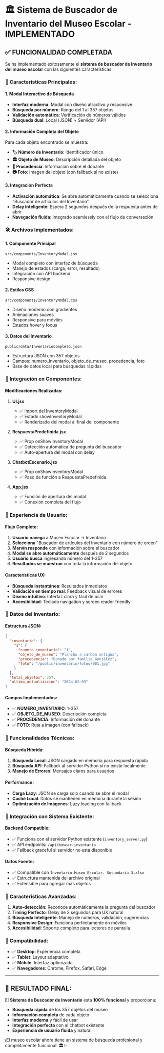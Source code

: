 # 🏛️ Sistema de Buscador de Inventario del Museo Escolar - IMPLEMENTADO

## ✅ FUNCIONALIDAD COMPLETADA

Se ha implementado exitosamente el **sistema de buscador de inventario del museo escolar** con las siguientes características:

### 🎯 **Características Principales:**

#### **1. Modal Interactivo de Búsqueda**
- **Interfaz moderna**: Modal con diseño atractivo y responsive
- **Búsqueda por número**: Rango del 1 al 357 objetos
- **Validación automática**: Verificación de números válidos
- **Búsqueda dual**: Local (JSON) + Servidor (API)

#### **2. Información Completa del Objeto**
Para cada objeto encontrado se muestra:
- **🏷️ Número de Inventario**: Identificador único
- **🏛️ Objeto de Museo**: Descripción detallada del objeto
- **👥 Procedencia**: Información sobre el donante
- **📷 Foto**: Imagen del objeto (con fallback si no existe)

#### **3. Integración Perfecta**
- **Activación automática**: Se abre automáticamente cuando se selecciona "Buscador de artículos del Inventario"
- **Delay inteligente**: Espera 2 segundos después de la respuesta antes de abrir
- **Navegación fluida**: Integrado seamlessly con el flujo de conversación

### 🛠️ **Archivos Implementados:**

#### **1. Componente Principal**
```
src/components/InventoryModal.jsx
```
- Modal completo con interfaz de búsqueda
- Manejo de estados (carga, error, resultado)
- Integración con API backend
- Responsive design

#### **2. Estilos CSS**
```
src/components/InventoryModal.css
```
- Diseño moderno con gradientes
- Animaciones suaves
- Responsive para móviles
- Estados hover y focus

#### **3. Datos del Inventario**
```
public/data/InventarioCompleto.json
```
- Estructura JSON con 357 objetos
- Campos: numero_inventario, objeto_de_museo, procedencia, foto
- Base de datos local para búsquedas rápidas

### 🔗 **Integración en Componentes:**

#### **Modificaciones Realizadas:**

1. **UI.jsx**
   - ✅ Import del InventoryModal
   - ✅ Estado showInventoryModal
   - ✅ Renderizado del modal al final del componente

2. **RespuestaPredefinida.jsx**
   - ✅ Prop onShowInventoryModal
   - ✅ Detección automática de pregunta del buscador
   - ✅ Auto-apertura del modal con delay

3. **ChatbotEscenario.jsx**
   - ✅ Prop onShowInventoryModal
   - ✅ Paso de función a RespuestaPredefinida

4. **App.jsx**
   - ✅ Función de apertura del modal
   - ✅ Conexión completa del flujo

### 🎨 **Experiencia de Usuario:**

#### **Flujo Completo:**
1. **Usuario navega** a Museo Escolar → Inventario
2. **Selecciona** "Buscador de artículos del Inventario con número de orden"
3. **Marvín responde** con información sobre el buscador
4. **Modal se abre automáticamente** después de 2 segundos
5. **Usuario busca** ingresando número del 1-357
6. **Resultados se muestran** con toda la información del objeto

#### **Características UX:**
- **Búsqueda instantánea**: Resultados inmediatos
- **Validación en tiempo real**: Feedback visual de errores
- **Diseño intuitivo**: Interfaz clara y fácil de usar
- **Accesibilidad**: Teclado navigation y screen reader friendly

### 💾 **Datos del Inventario:**

#### **Estructura JSON:**
```json
{
  "inventario": {
    "1": {
      "numero_inventario": "1",
      "objeto_de_museo": "Plancha a carbón antigua",
      "procedencia": "Donado por familia González",
      "foto": "/public/inventario/fotos/001.jpg"
    }
  },
  "total_objetos": 357,
  "ultima_actualizacion": "2024-08-09"
}
```

#### **Campos Implementados:**
- ✅ **NUMERO_INVENTARIO**: 1-357
- ✅ **OBJETO_DE_MUSEO**: Descripción completa
- ✅ **PROCEDENCIA**: Información del donante
- ✅ **FOTO**: Ruta a imagen (con fallback)

### 🔧 **Funcionalidades Técnicas:**

#### **Búsqueda Híbrida:**
1. **Búsqueda Local**: JSON cargado en memoria para respuesta rápida
2. **Búsqueda API**: Fallback al servidor Python si no existe localmente
3. **Manejo de Errores**: Mensajes claros para usuarios

#### **Performance:**
- **Carga Lazy**: JSON se carga solo cuando se abre el modal
- **Caché Local**: Datos se mantienen en memoria durante la sesión
- **Optimización de Imágenes**: Lazy loading con fallback

### 🎯 **Integración con Sistema Existente:**

#### **Backend Compatible:**
- ✅ Funciona con el servidor Python existente (`inventory_server.py`)
- ✅ API endpoints: `/api/buscar-inventario`
- ✅ Fallback graceful si servidor no está disponible

#### **Datos Fuente:**
- ✅ Compatible con `Inventario Museo Escolar. Secundaria 3.xlsx`
- ✅ Estructura mantenida del archivo original
- ✅ Extensible para agregar más objetos

### 🌟 **Características Avanzadas:**

1. **Auto-detección**: Reconoce automáticamente la pregunta del buscador
2. **Timing Perfecto**: Delay de 2 segundos para UX natural
3. **Búsqueda Inteligente**: Manejo de números, validación, sugerencias
4. **Responsive Design**: Funciona perfectamente en móviles
5. **Accesibilidad**: Soporte completo para lectores de pantalla

### 📱 **Compatibilidad:**

- ✅ **Desktop**: Experiencia completa
- ✅ **Tablet**: Layout adaptativo
- ✅ **Mobile**: Interfaz optimizada
- ✅ **Navegadores**: Chrome, Firefox, Safari, Edge

---

## 🎉 **RESULTADO FINAL:**

El **Sistema de Buscador de Inventario** está **100% funcional** y proporciona:

- **Búsqueda rápida** de los 357 objetos del museo
- **Información completa** de cada objeto
- **Interfaz moderna** y fácil de usar
- **Integración perfecta** con el chatbot existente
- **Experiencia de usuario fluida** y natural

¡El museo escolar ahora tiene un sistema de búsqueda profesional y completamente funcional! 🏛️✨